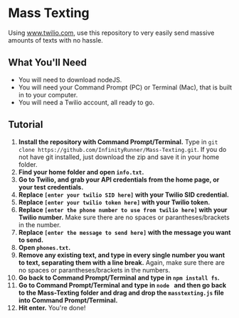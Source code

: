 # Mass Texting
Using www.twilio.com, use this repository to very easily send massive amounts of texts with no hassle.

## What You'll Need
* You will need to download nodeJS.
* You will need your Command Prompt (PC) or Terminal (Mac), that is built in to your computer.
* You will need a Twilio account, all ready to go.

## Tutorial
1. **Install the repository with Command Prompt/Terminal.** Type in ```git clone https://github.com/InfinityRunner/Mass-Texting.git```. If you do not have git installed, just download the zip and save it in your home folder.
2. **Find your home folder and open ```info.txt```.**
3. **Go to Twilio, and grab your API credentials from the home page, or your test credentials.**
4. **Replace ```[enter your twilio SID here]``` with your Twilio SID credential.**
5. **Replace ```[enter your twilio token here]``` with your Twilio token.**
6. **Replace ```[enter the phone number to use from twilio here]``` with your Twilio number.** Make sure there are no spaces or parantheses/brackets in the number.
7. **Replace ```[enter the message to send here]``` with the message you want to send.**
8. **Open ```phones.txt```.**
9. **Remove any existing text, and type in every single number you want to text, separating them with a line break.** Again, make sure there are no spaces or parantheses/brackets in the numbers.
10. **Go back to Command Prompt/Terminal and type in ```npm install fs```.**
11. **Go to Command Prompt/Terminal and type in ```node ``` and then go back to the Mass-Texting folder and drag and drop the ```masstexting.js``` file into Command Prompt/Terminal.**
12. **Hit enter.**
You're done!
